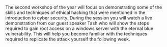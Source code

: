 The second workshop of the year will focus on demonstrating some of the skills and techniques of ethical hacking that were mentioned in the introduction to cyber security. During the session you will watch a live demonstration from our guest speaker Tash who will show the steps required to gain root access on a windows server with the eternal blue vulnerability. This will help you become familiar with the techniques required to replicate the attack yourself the following week.
